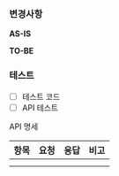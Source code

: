 ### 변경사항
<!-- 이 PR에서 어떤점들이 변경되었는지 기술해주세요. 가급적이면 as-is, to-be를 활용해서 작성해주세요.  -->
**AS-IS**

**TO-BE**

### 테스트
<!-- 본 변경사항이 테스트가 되었는지 기술해주세요 --> 
- [ ] 테스트 코드
- [ ] API 테스트 

API 명세

| 항목 | 요청 | 응답 | 비고 |
|----|----|----|----|
|    |    |    |    |
| | | |
